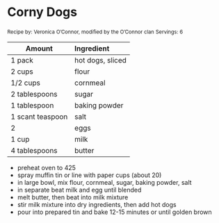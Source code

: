 # Corny Dogs

<small>Recipe by: Veronica O’Connor, modified by the O’Connor clan</small>
<small>Servings: 6</small>

| Amount           | Ingredient       |
| ---------------- | :--------------- |
| 1 pack           | hot dogs, sliced |
| 2 cups           | flour            |
| 1/2 cups         | cornmeal         |
| 2 tablespoons    | sugar            |
| 1 tablespoon     | baking powder    |
| 1 scant teaspoon | salt             |
| 2                | eggs             |
| 1 cup            | milk             |
| 4 tablespoons    | butter           |

- preheat oven to 425
- spray muffin tin or line with paper cups (about 20)
- in large bowl, mix flour, cornmeal, sugar, baking powder, salt
- in separate beat milk and egg until blended
- melt butter, then beat into milk mixture
- stir milk mixture into dry ingredients, then add hot dogs
- pour into prepared tin and bake 12-15 minutes or until golden brown
